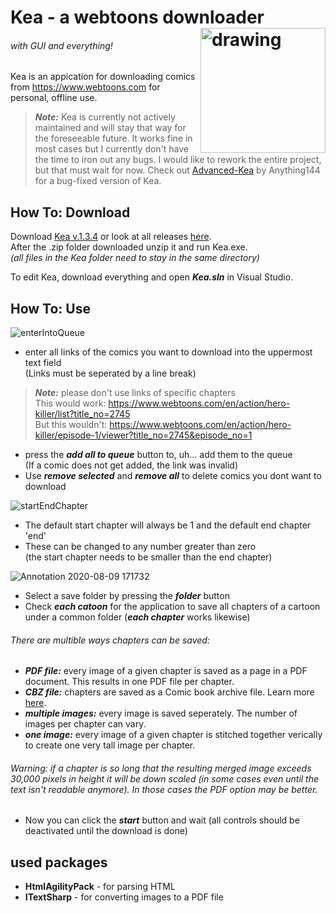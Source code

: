 # Kea - a webtoons downloader<img align="right" src="https://user-images.githubusercontent.com/50629201/89736764-12812c80-da6c-11ea-881f-4027922270e6.png" alt="drawing" width="200"/>  
###### *with GUI and everything!*  
Kea is an appication for downloading comics from https://www.webtoons.com for personal, offline use.  
  
>***Note:*** Kea is currently not actively maintained and will stay that way for the foreseeable future. It works fine in most cases but I currently don't have the time to iron out any bugs. I would like to rework the entire project, but that must wait for now. Check out [Advanced-Kea](https://github.com/Anything144/Advanced-Kea) by Anything144 for a bug-fixed version of Kea.
## How To: Download
Download [Kea v.1.3.4](https://github.com/RustingRobot/Kea/releases/download/v1.3.4/Kea.v1.3.4.zip)
or look at all releases [here](https://github.com/RustingRobot/Kea/releases).  
After the .zip folder downloaded unzip it and run Kea.exe.  
*(all files in the Kea folder need to stay in the same directory)*

To edit Kea, download everything and open ***Kea.sln*** in Visual Studio.
## How To: Use
![enterIntoQueue](https://user-images.githubusercontent.com/50629201/89735665-87506880-da64-11ea-8b7d-213c9d179870.gif)
* enter all links of the comics you want to download into the uppermost text field  
	(Links must be seperated by a line break)
>***Note:*** please don't use links of specific chapters  
>This would work: https://www.webtoons.com/en/action/hero-killer/list?title_no=2745  
>But this wouldn't: https://www.webtoons.com/en/action/hero-killer/episode-1/viewer?title_no=2745&episode_no=1  
* press the ***add all to queue*** button to, uh... add them to the queue  
	(If a comic does not get added, the link was invalid)
* Use ***remove selected*** and ***remove all*** to delete comics you dont want to download
<!-- end of the list -->
![startEndChapter](https://user-images.githubusercontent.com/50629201/106370729-322f4880-635d-11eb-8dc9-d3e4b274e083.gif)
* The default start chapter will always be 1 and the default end chapter 'end'
* These can be changed to any number greater than zero  
	(the start chapter needs to be smaller than the end chapter)
<!-- end of the list -->
![Annotation 2020-08-09 171732](https://user-images.githubusercontent.com/50629201/122651413-f1cc3d80-d138-11eb-8ba6-5a254ee9b364.png)  
* Select a save folder by pressing the ***folder*** button  
* Check ***each catoon*** for the application to save all chapters of a cartoon under a common folder (***each chapter*** works likewise)  
###### There are multible ways chapters can be saved:  
* ***PDF file:***  every image of a given chapter is saved as a page in a PDF document. This results in one PDF file per chapter.
* ***CBZ file:***  chapters are saved as a Comic book archive file. Learn more [here](https://en.wikipedia.org/wiki/Comic_book_archive).
* ***multiple images:***  every image is saved seperately. The number of images per chapter can vary.
* ***one image:***  every image of a given chapter is stitched together verically to create one very tall image per chapter.
###### Warning: if a chapter is so long that the resulting merged image exceeds 30,000 pixels in height it will be down scaled (in some cases even until the text isn't readable anymore). In those cases the PDF option may be better.   
* Now you can click the ***start*** button and wait (all controls should be deactivated until the download is done)  

## used packages
- **HtmlAgilityPack** - for parsing HTML
- **ITextSharp** - for converting images to a PDF file
